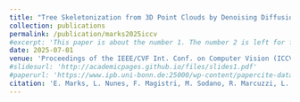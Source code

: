 ```yaml
---
title: "Tree Skeletonization from 3D Point Clouds by Denoising Diffusion"
collection: publications
permalink: /publication/marks2025iccv
#excerpt: 'This paper is about the number 1. The number 2 is left for future work.'
date: 2025-07-01
venue: 'Proceedings of the IEEE/CVF Int. Conf. on Computer Vision (ICCV), 2025'
#slidesurl: 'http://academicpages.github.io/files/slides1.pdf'
#paperurl: 'https://www.ipb.uni-bonn.de:25000/wp-content/papercite-data/pdf/sodano2024cvpr.pdf'
citation: 'E. Marks, L. Nunes, F. Magistri, M. Sodano, R. Marcuzzi, L. Zimmermann, J. Behley, and C. Stachniss, “Tree Skeletonization from 3D Point Clouds by Denoising Diffusion,” in Proceedings of the IEEE/CVF Int. Conf. on Computer Vision (ICCV), 2025.'
---
```

